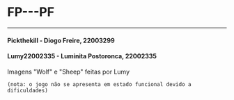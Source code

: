 # FP---PF
---
#### Pickthekill - Diogo Freire, 22003299
#### Lumy22002335 - Luminita Postoronca, 22002335

Imagens "Wolf" e "Sheep" feitas por Lumy

    (nota: o jogo não se apresenta em estado funcional devido a dificuldades)